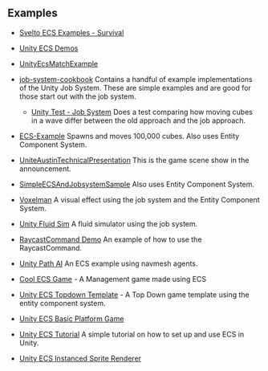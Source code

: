 

## Examples


* [Svelto ECS Examples - Survival](https://github.com/sebas77/Svelto.ECS.Examples.Survival)

* [Unity ECS Demos](https://github.com/bwheatley/Unity_ECS_Demos)

* [UnityEcsMatchExample](https://github.com/GreatVV/UnityEcsMatchExample)
* [job-system-cookbook](https://github.com/stella3d/job-system-cookbook)
  Contains a handful of example implementations of the Unity Job System.  These are simple examples and are good for those start out with the job system.
  
  * [Unity Test - Job System](https://github.com/douduck08/UnityTest-JobSystem)
  Does a test comparing how moving cubes in a wave differ between the old approach and the job approach.
  
* [ECS-Example](https://github.com/FaizanDurrani/ECS-Example)
  Spawns and moves 100,000 cubes.  Also uses Entity Component System.
  
* [UniteAustinTechnicalPresentation](https://github.com/Unity-Technologies/UniteAustinTechnicalPresentation)
This is the game scene show in the announcement.

* [SimpleECSAndJobsystemSample](https://github.com/yasuohasegawa/SimpleECSAndJobsystemSample)
Also uses Entity Component System.

* [Voxelman](https://github.com/keijiro/Voxelman)
A visual effect using the job system and the Entity Component System.

* [Unity Fluid Sim](https://github.com/RoryDungan/unity-fluid-sim)
A fluid simulator using the job system.

* [RaycastCommand Demo](https://github.com/Endarren/Unity_RaycastCommand_Demo)
An example of how to use the RaycastCommand.

* [Unity Path AI](https://github.com/anueves1/Unity-Path-AI)
An ECS example using navmesh agents.

* [Cool ECS Game](https://github.com/skhamis/cool_ecs_game) - A Management game made using ECS

* [Unity ECS Topdown Template](https://github.com/nickkorta/Unity_ECSTopdownTemplate) - A Top Down game template using the entity component system.

* [Unity ECS Basic Platform Game](https://github.com/MathijsvandeVen/Unity-ECS-Basic-Platform-Game)

* [Unity ECS Tutorial](https://github.com/kushinn/Unity_ECS_Tutorials) A simple tutorial on how to set up and use ECS in Unity.

* [Unity ECS Instanced Sprite Renderer](https://github.com/paullj/unity-ecs-instanced-sprite-renderer)
